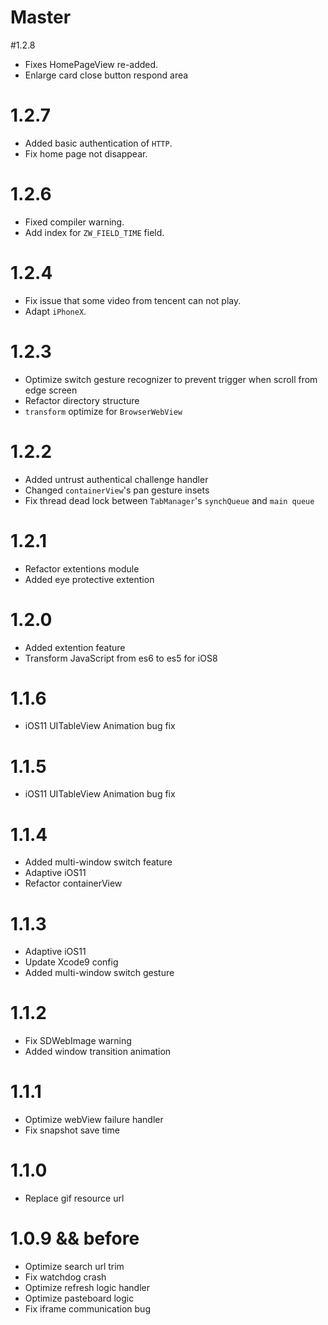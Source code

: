 # Master

#1.2.8

* Fixes HomePageView re-added.
* Enlarge card close button respond area

# 1.2.7

* Added basic authentication of `HTTP`.
* Fix home page not disappear.

# 1.2.6

* Fixed compiler warning.
* Add index for `ZW_FIELD_TIME` field.

# 1.2.4

* Fix issue that some video from tencent can not play.
* Adapt `iPhoneX`.

# 1.2.3

* Optimize switch gesture recognizer to prevent trigger when scroll from edge screen
* Refactor directory structure
* `transform` optimize for `BrowserWebView`

# 1.2.2

* Added untrust authentical challenge handler
* Changed `containerView`'s pan gesture insets
* Fix thread dead lock between `TabManager`'s `synchQueue` and `main queue`

# 1.2.1

* Refactor extentions module
* Added eye protective extention

# 1.2.0

* Added extention feature
* Transform JavaScript from es6 to es5 for iOS8

# 1.1.6

* iOS11 UITableView Animation bug fix

# 1.1.5

* iOS11 UITableView Animation bug fix

# 1.1.4

* Added multi-window switch feature 
* Adaptive iOS11 
* Refactor containerView

# 1.1.3

* Adaptive iOS11 
* Update Xcode9 config 
* Added multi-window switch gesture

# 1.1.2

* Fix SDWebImage warning 
* Added window transition animation

# 1.1.1

* Optimize webView failure handler 
* Fix snapshot save time

# 1.1.0

* Replace gif resource url

# 1.0.9 && before

* Optimize search url trim
* Fix watchdog crash 
* Optimize refresh logic handler
* Optimize pasteboard logic
* Fix iframe communication bug

